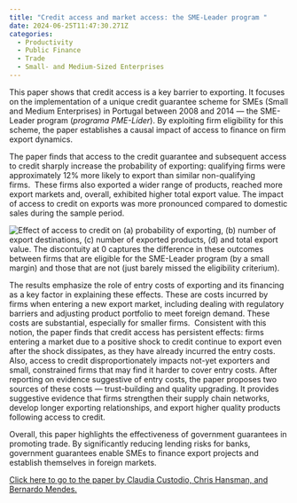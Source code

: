 ```yaml
---
title: "Credit access and market access: the SME-Leader program "
date: 2024-06-25T11:47:30.271Z
categories:
  - Productivity
  - Public Finance
  - Trade
  - Small- and Medium-Sized Enterprises
---
```

This paper shows that credit access is a key barrier to exporting. It focuses on the implementation of a unique credit guarantee scheme for SMEs (Small and Medium Enterprises) in Portugal between 2008 and 2014 — the SME-Leader program (*programa PME-Líder*). By exploiting firm eligibility for this scheme, the paper establishes a causal impact of access to finance on firm export dynamics. 

The paper finds that access to the credit guarantee and subsequent access to credit sharply increase the probability of exporting: qualifying firms were approximately 12% more likely to export than similar non-qualifying firms.  These firms also exported a wider range of products, reached more export markets and, overall, exhibited higher total export value. The impact of access to credit on exports was more pronounced compared to domestic sales during the sample period.

![](https://ucarecdn.com/2ad6ace5-d39b-4eb8-b0ed-202ee19a2885/ "Effect of access to credit on (a) probability of exporting, (b) number of export destinations, (c) number of exported products, (d) and total export value. The discontuity at 0 captures the difference in these outcomes between firms that are eligible for the SME-Leader program (by a small margin) and those that are not (just barely missed the eligibility criterium).")

The results emphasize the role of entry costs of exporting and its financing as a key factor in explaining these effects. These are costs incurred by firms when entering a new export market, including dealing with regulatory barriers and adjusting product portfolio to meet foreign demand. These costs are substantial, especially for smaller firms.  Consistent with this notion, the paper finds that credit access has persistent effects: firms entering a market due to a positive shock to credit continue to export even after the shock dissipates, as they have already incurred the entry costs. Also, access to credit disproportionately impacts not-yet exporters and small, constrained firms that may find it harder to cover entry costs. After reporting on evidence suggestive of entry costs, the paper proposes two sources of these costs — trust-building and quality upgrading. It provides suggestive evidence that firms strengthen their supply chain networks, develop longer exporting relationships, and export higher quality products following access to credit.

Overall, this paper highlights the effectiveness of government guarantees in promoting trade. By significantly reducing lending risks for banks, government guarantees enable SMEs to finance export projects and establish themselves in foreign markets.

[Click here to go to the paper by Claudia Custodio, Chris Hansman, and Bernardo Mendes.](https://papers.ssrn.com/sol3/papers.cfm?abstract_id=4814865)